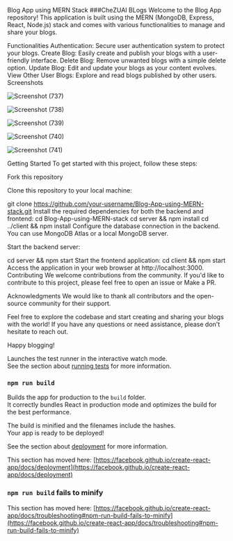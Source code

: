 Blog App using MERN Stack  ###CheZUAI BLogs
Welcome to the Blog App repository! This application is built using the MERN (MongoDB, Express, React, Node.js) stack and comes with various functionalities to manage and share your blogs.


Functionalities
Authentication: Secure user authentication system to protect your blogs.
Create Blog: Easily create and publish your blogs with a user-friendly interface.
Delete Blog: Remove unwanted blogs with a simple delete option.
Update Blog: Edit and update your blogs as your content evolves.
View Other User Blogs: Explore and read blogs published by other users.
Screenshots

![Screenshot (737)](https://github.com/user-attachments/assets/b9640dc7-ba5c-4c71-83bf-19b6eaf2d724)

![Screenshot (738)](https://github.com/user-attachments/assets/d12440f4-16b7-4e9a-bb2a-dd0d199db0dd)

![Screenshot (739)](https://github.com/user-attachments/assets/e32ba42e-947b-40ae-a333-b98da1e9670e)

![Screenshot (740)](https://github.com/user-attachments/assets/de5d4832-a0a9-48c9-b939-62cfa948297b)

![Screenshot (741)](https://github.com/user-attachments/assets/d4f435f3-2568-4d6b-b9e8-c225ae2b53fb)


Getting Started
To get started with this project, follow these steps:

Fork this repository

Clone this repository to your local machine:

git clone https://github.com/your-username/Blog-App-using-MERN-stack.git
Install the required dependencies for both the backend and frontend:
cd Blog-App-using-MERN-stack
cd server && npm install
cd ../client && npm install
Configure the database connection in the backend. You can use MongoDB Atlas or a local MongoDB server.

Start the backend server:

cd server && npm start
Start the frontend application:
cd client && npm start
Access the application in your web browser at http://localhost:3000.
Contributing
We welcome contributions from the community. If you'd like to contribute to this project, please feel free to open an issue or Make a PR.

Acknowledgments
We would like to thank all contributors and the open-source community for their support.

Feel free to explore the codebase and start creating and sharing your blogs with the world! If you have any questions or need assistance, please don't hesitate to reach out.

Happy blogging!

Launches the test runner in the interactive watch mode.\
See the section about [running tests](https://facebook.github.io/create-react-app/docs/running-tests) for more information.

### `npm run build`

Builds the app for production to the `build` folder.\
It correctly bundles React in production mode and optimizes the build for the best performance.

The build is minified and the filenames include the hashes.\
Your app is ready to be deployed!

See the section about [deployment](https://facebook.github.io/create-react-app/docs/deployment) for more information.



This section has moved here: [https://facebook.github.io/create-react-app/docs/deployment](https://facebook.github.io/create-react-app/docs/deployment)

### `npm run build` fails to minify

This section has moved here: [https://facebook.github.io/create-react-app/docs/troubleshooting#npm-run-build-fails-to-minify](https://facebook.github.io/create-react-app/docs/troubleshooting#npm-run-build-fails-to-minify)
